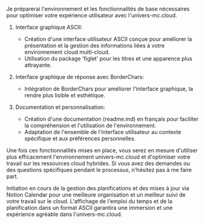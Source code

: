 Je préparerai l'environnement et les fonctionnalités de base nécessaires pour optimiser votre expérience utilisateur avec l'univers-mc.cloud.

1. Interface graphique ASCII:
   - Création d'une interface utilisateur ASCII conçue pour améliorer la présentation et la gestion des informations liées à votre environnement cloud multi-cloud.
   - Utilisation du package 'figlet' pour les titres et une apparence plus attrayante.

2. Interface graphique de réponse avec BorderChars:
   - Intégration de BorderChars pour améliorer l'interface graphique, la rendre plus lisible et esthétique.

3. Documentation et personnalisation:
   - Création d'une documentation (readme.md) en français pour faciliter la compréhension et l'utilisation de l'environnement.
   - Adaptation de l'ensemble de l'interface utilisateur au contexte spécifique et aux préférences personnelles.

Une fois ces fonctionnalités mises en place, vous serez en mesure d'utiliser plus efficacement l'environnement univers-mc.cloud et d'optimiser votre travail sur les ressources cloud hybrides. Si vous avez des demandes ou des questions spécifiques pendant le processus, n'hésitez pas à me faire part.

Initiation en cours de la gestion des planifications et des mises à jour via Notion Calendar pour une meilleure organisation et un meilleur suivi de votre travail sur le cloud. L'affichage de l'emploi du temps et de la planification dans un format ASCII garantira une immersion et une expérience agréable dans l'univers-mc.cloud.